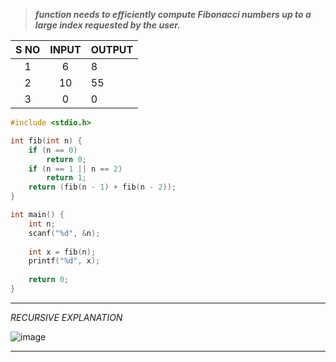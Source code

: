 > ***function needs to efficiently compute Fibonacci numbers up to a large index requested by the user.***

| S NO | INPUT | OUTPUT |
| :--: | :---: | ------ |
|  1   |   6   | 8      |
|  2   |  10   | 55     |
|  3   |   0   | 0      |
```c
#include <stdio.h>

int fib(int n) {
    if (n == 0)
        return 0;
    if (n == 1 || n == 2)
        return 1;
    return (fib(n - 1) + fib(n - 2));
}

int main() {
    int n;
    scanf("%d", &n);
    
    int x = fib(n);
    printf("%d", x);
    
    return 0;
}

```
---
*RECURSIVE EXPLANATION*

![image](https://github.com/user-attachments/assets/9aa1da02-e7ad-4e00-a5db-4f9d10cf7d7c)

---